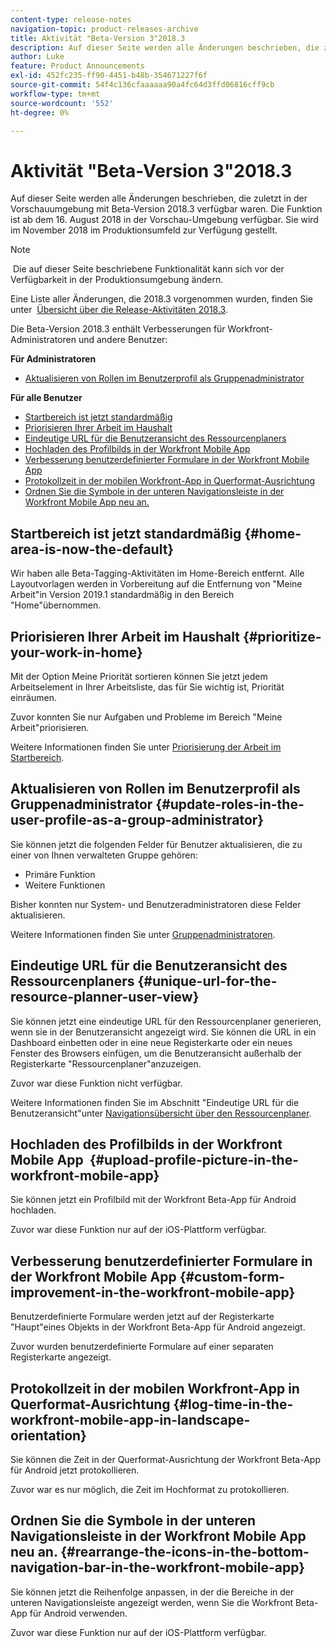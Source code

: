 ```yaml
---
content-type: release-notes
navigation-topic: product-releases-archive
title: Aktivität "Beta-Version 3"2018.3
description: Auf dieser Seite werden alle Änderungen beschrieben, die zuletzt in der Vorschauumgebung mit Beta-Version 2018.3 verfügbar waren. Die Funktion ist ab dem 16. August 2018 in der Vorschau-Umgebung verfügbar. Sie wird im November 2018 im Produktionsumfeld zur Verfügung gestellt.
author: Luke
feature: Product Announcements
exl-id: 452fc235-ff90-4451-b48b-354671227f6f
source-git-commit: 54f4c136cfaaaaaa90a4fc64d3ffd06816cff9cb
workflow-type: tm+mt
source-wordcount: '552'
ht-degree: 0%

---
```


# Aktivität &quot;Beta-Version 3&quot;2018.3

Auf dieser Seite werden alle Änderungen beschrieben, die zuletzt in der Vorschauumgebung mit Beta-Version 2018.3 verfügbar waren. Die Funktion ist ab dem 16. August 2018 in der Vorschau-Umgebung verfügbar. Sie wird im November 2018 im Produktionsumfeld zur Verfügung gestellt.

>[!NOTE]
>
> Die auf dieser Seite beschriebene Funktionalität kann sich vor der Verfügbarkeit in der Produktionsumgebung ändern.

Eine Liste aller Änderungen, die 2018.3 vorgenommen wurden, finden Sie unter  [Übersicht über die Release-Aktivitäten 2018.3](../../../../product-announcements/product-releases/quarterly-release-archive/2018.3-release-activity/2018.3-release-activity-overview.md).

Die Beta-Version 2018.3 enthält Verbesserungen für Workfront-Administratoren und andere Benutzer:

**Für Administratoren**

* [Aktualisieren von Rollen im Benutzerprofil als Gruppenadministrator](#update-roles-in-the-user-profile-as-a-group-administrator)

**Für alle Benutzer**

* [Startbereich ist jetzt standardmäßig](#home-area-is-now-the-default)
* [Priorisieren Ihrer Arbeit im Haushalt](#prioritize-your-work-in-home)
* [Eindeutige URL für die Benutzeransicht des Ressourcenplaners](#unique-url-for-the-resource-planner-user-view)
* [Hochladen des Profilbilds in der Workfront Mobile App](#upload-profile-picture-in-the-workfront-mobile-app) 
* [Verbesserung benutzerdefinierter Formulare in der Workfront Mobile App](#custom-form-improvement-in-the-workfront-mobile-app)
* [Protokollzeit in der mobilen Workfront-App in Querformat-Ausrichtung](#log-time-in-the-workfront-mobile-app-in-landscape-orientation)
* [Ordnen Sie die Symbole in der unteren Navigationsleiste in der Workfront Mobile App neu an.](#rearrange-the-icons-in-the-bottom-navigation-bar-in-the-workfront-mobile-app)

## Startbereich ist jetzt standardmäßig {#home-area-is-now-the-default}

Wir haben alle Beta-Tagging-Aktivitäten im Home-Bereich entfernt. Alle Layoutvorlagen werden in Vorbereitung auf die Entfernung von &quot;Meine Arbeit&quot;in Version 2019.1 standardmäßig in den Bereich &quot;Home&quot;übernommen.

## Priorisieren Ihrer Arbeit im Haushalt {#prioritize-your-work-in-home}

Mit der Option Meine Priorität sortieren können Sie jetzt jedem Arbeitselement in Ihrer Arbeitsliste, das für Sie wichtig ist, Priorität einräumen.

Zuvor konnten Sie nur Aufgaben und Probleme im Bereich &quot;Meine Arbeit&quot;priorisieren.

Weitere Informationen finden Sie unter [Priorisierung der Arbeit im Startbereich](../../../../workfront-basics/using-home/using-the-home-area/prioritize-work-in-home.md).

## Aktualisieren von Rollen im Benutzerprofil als Gruppenadministrator {#update-roles-in-the-user-profile-as-a-group-administrator}

Sie können jetzt die folgenden Felder für Benutzer aktualisieren, die zu einer von Ihnen verwalteten Gruppe gehören:

* Primäre Funktion
* Weitere Funktionen

Bisher konnten nur System- und Benutzeradministratoren diese Felder aktualisieren. 

Weitere Informationen finden Sie unter [Gruppenadministratoren](../../../../administration-and-setup/manage-groups/group-roles/group-administrators.md).

## Eindeutige URL für die Benutzeransicht des Ressourcenplaners {#unique-url-for-the-resource-planner-user-view}

Sie können jetzt eine eindeutige URL für den Ressourcenplaner generieren, wenn sie in der Benutzeransicht angezeigt wird. Sie können die URL in ein Dashboard einbetten oder in eine neue Registerkarte oder ein neues Fenster des Browsers einfügen, um die Benutzeransicht außerhalb der Registerkarte &quot;Ressourcenplaner&quot;anzuzeigen.

Zuvor war diese Funktion nicht verfügbar.

Weitere Informationen finden Sie im Abschnitt &quot;Eindeutige URL für die Benutzeransicht&quot;unter [Navigationsübersicht über den Ressourcenplaner](../../../../resource-mgmt/resource-planning/resource-planner-navigation.md).

## Hochladen des Profilbilds in der Workfront Mobile App  {#upload-profile-picture-in-the-workfront-mobile-app}

Sie können jetzt ein Profilbild mit der Workfront Beta-App für Android hochladen.

Zuvor war diese Funktion nur auf der iOS-Plattform verfügbar. 

<!--
<p data-mc-conditions="QuicksilverOrClassic.Draft mode">For more information, see .</p>
-->

## Verbesserung benutzerdefinierter Formulare in der Workfront Mobile App {#custom-form-improvement-in-the-workfront-mobile-app}

Benutzerdefinierte Formulare werden jetzt auf der Registerkarte &quot;Haupt&quot;eines Objekts in der Workfront Beta-App für Android angezeigt.

Zuvor wurden benutzerdefinierte Formulare auf einer separaten Registerkarte angezeigt.

<!--
<p data-mc-conditions="QuicksilverOrClassic.Draft mode">For more information, see the "Editing Custom Forms" section in .</p>
-->

## Protokollzeit in der mobilen Workfront-App in Querformat-Ausrichtung {#log-time-in-the-workfront-mobile-app-in-landscape-orientation}

Sie können die Zeit in der Querformat-Ausrichtung der Workfront Beta-App für Android jetzt protokollieren.

Zuvor war es nur möglich, die Zeit im Hochformat zu protokollieren.

<!--
<p data-mc-conditions="QuicksilverOrClassic.Draft mode">For more information, see </p>
-->

## Ordnen Sie die Symbole in der unteren Navigationsleiste in der Workfront Mobile App neu an. {#rearrange-the-icons-in-the-bottom-navigation-bar-in-the-workfront-mobile-app}

Sie können jetzt die Reihenfolge anpassen, in der die Bereiche in der unteren Navigationsleiste angezeigt werden, wenn Sie die Workfront Beta-App für Android verwenden.

Zuvor war diese Funktion nur auf der iOS-Plattform verfügbar.

<!--
<p data-mc-conditions="QuicksilverOrClassic.Draft mode">For more information, see .</p>
-->
